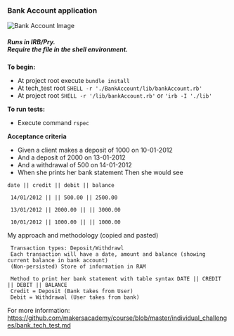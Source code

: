 <h3>Bank Account application</h3> 

<img src="https://i.gyazo.com/99825ea9ef97363bbe820b6977210ec6.png" alt="Bank Account Image"/>

<h5>Runs in IRB/Pry. <br/> Require the file in the shell environment.</h5>


**To begin:**
- At project root execute `bundle install`
- At tech_test root `SHELL -r './BankAccount/lib/bankAccount.rb'`
- At project root `SHELL -r '/lib/bankAccount.rb'` or `'irb -I './lib' `

**To run tests:**
- Execute command `rspec`

**Acceptance criteria**

- Given a client makes a deposit of 1000 on 10-01-2012
- And a deposit of 2000 on 13-01-2012
- And a withdrawal of 500 on 14-01-2012
- When she prints her bank statement
Then she would see<br/>
```
date || credit || debit || balance
 
 14/01/2012 || || 500.00 || 2500.00
 
 13/01/2012 || 2000.00 || || 3000.00
 
 10/01/2012 || 1000.00 || || 1000.00
 ```

My approach and methodology (copied and pasted)

```CLI operable
 Transaction types: Deposit/Withdrawl
 Each transaction will have a date, amount and balance (showing current balance in bank account)
 (Non-persisted) Store of information in RAM
 
 Method to print her bank statement with table syntax DATE || CREDIT || DEBIT || BALANCE
 Credit = Deposit (Bank takes from User)
 Debit = Withdrawal (User takes from bank)
```
 
For more information: https://github.com/makersacademy/course/blob/master/individual_challenges/bank_tech_test.md


